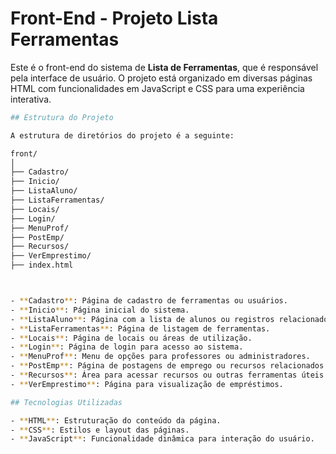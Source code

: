 # Front-End - Projeto Lista Ferramentas

Este é o front-end do sistema de **Lista de Ferramentas**, que é responsável pela interface de usuário. O projeto está organizado em diversas páginas HTML com funcionalidades em JavaScript e CSS para uma experiência interativa.
```bash
## Estrutura do Projeto

A estrutura de diretórios do projeto é a seguinte:

front/
│
├── Cadastro/
├── Inicio/
├── ListaAluno/
├── ListaFerramentas/
├── Locais/
├── Login/
├── MenuProf/
├── PostEmp/
├── Recursos/
├── VerEmprestimo/
├── index.html



- **Cadastro**: Página de cadastro de ferramentas ou usuários.
- **Inicio**: Página inicial do sistema.
- **ListaAluno**: Página com a lista de alunos ou registros relacionados.
- **ListaFerramentas**: Página de listagem de ferramentas.
- **Locais**: Página de locais ou áreas de utilização.
- **Login**: Página de login para acesso ao sistema.
- **MenuProf**: Menu de opções para professores ou administradores.
- **PostEmp**: Página de postagens de emprego ou recursos relacionados.
- **Recursos**: Área para acessar recursos ou outras ferramentas úteis.
- **VerEmprestimo**: Página para visualização de empréstimos.

## Tecnologias Utilizadas

- **HTML**: Estruturação do conteúdo da página.
- **CSS**: Estilos e layout das páginas.
- **JavaScript**: Funcionalidade dinâmica para interação do usuário.

